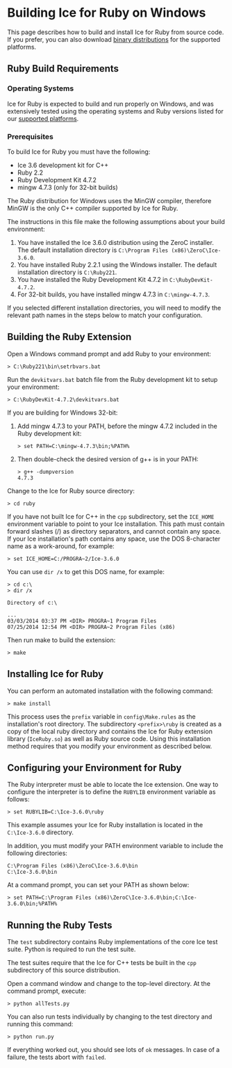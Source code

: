 # Building Ice for Ruby on Windows

This page describes how to build and install Ice for Ruby from source code. If you prefer, you can also download [binary distributions](https://zeroc.com/download.html) for the supported platforms.

## Ruby Build Requirements

### Operating Systems

Ice for Ruby is expected to build and run properly on Windows, and was extensively tested using the operating systems and Ruby versions listed for our [supported platforms](https://zeroc.com/platforms_3_6_0.html).

### Prerequisites

To build Ice for Ruby you must have the following:

- Ice 3.6 development kit for C++
- Ruby 2.2
- Ruby Development Kit 4.7.2
- mingw 4.7.3 (only for 32-bit builds)

The Ruby distribution for Windows uses the MinGW compiler, therefore MinGW is the only C++ compiler supported by Ice for Ruby.

The instructions in this file make the following assumptions about your build environment:

1. You have installed the Ice 3.6.0 distribution using the ZeroC installer. The default installation directory is ```C:\Program Files (x86)\ZeroC\Ice-3.6.0```.
1. You have installed Ruby 2.2.1 using the Windows installer. The default installation directory is ```C:\Ruby221```.
1. You have installed the Ruby Development Kit 4.7.2 in ```C:\RubyDevKit-4.7.2```.
1. For 32-bit builds, you have installed mingw 4.7.3 in ```C:\mingw-4.7.3```.

If you selected different installation directories, you will need to modify the relevant path names in the steps below to match your configuration.

## Building the Ruby Extension

Open a Windows command prompt and add Ruby to your environment:

    > C:\Ruby221\bin\setrbvars.bat

Run the ```devkitvars.bat``` batch file from the Ruby development kit to setup your environment:

    > C:\RubyDevKit-4.7.2\devkitvars.bat

If you are building for Windows 32-bit:

1. Add mingw 4.7.3 to your PATH, before the mingw 4.7.2 included in the Ruby development kit:

    ```
    > set PATH=C:\mingw-4.7.3\bin;%PATH%
    ```

1. Then double-check the desired version of g++ is in your PATH:

    ```
    > g++ -dumpversion
    4.7.3
    ```

Change to the Ice for Ruby source directory:

    > cd ruby

If you have not built Ice for C++ in the ```cpp``` subdirectory, set the ```ICE_HOME``` environment variable to point to your Ice installation. This path must contain forward slashes (/) as directory separators, and cannot contain any space. If your Ice installation's path contains any space, use the DOS 8-character name as a work-around, for example:

    > set ICE_HOME=C:/PROGRA~2/Ice-3.6.0

You can use ```dir /x``` to get this DOS name, for example:

    > cd c:\
    > dir /x

    Directory of c:\

    ...
    03/03/2014 03:37 PM <DIR> PROGRA~1 Program Files
    07/25/2014 12:54 PM <DIR> PROGRA~2 Program Files (x86)

Then run make to build the extension:

    > make

## Installing Ice for Ruby

You can perform an automated installation with the following command:

    > make install

This process uses the ```prefix``` variable in ```config\Make.rules``` as the installation's root directory. The subdirectory ```<prefix>\ruby``` is created as a copy of the local ruby directory and contains the Ice for Ruby extension library (```IceRuby.so```) as well as Ruby source code. Using this installation method requires that you modify your environment as described below.

## Configuring your Environment for Ruby

The Ruby interpreter must be able to locate the Ice extension. One way to configure the interpreter is to define the ```RUBYLIB``` environment variable as follows:

    > set RUBYLIB=C:\Ice-3.6.0\ruby

This example assumes your Ice for Ruby installation is located in the ```C:\Ice-3.6.0``` directory.

In addition, you must modify your PATH environment variable to include the following directories:

    C:\Program Files (x86)\ZeroC\Ice-3.6.0\bin
    C:\Ice-3.6.0\bin

At a command prompt, you can set your PATH as shown below:

    > set PATH=C:\Program Files (x86)\ZeroC\Ice-3.6.0\bin;C:\Ice-3.6.0\bin;%PATH%

## Running the Ruby Tests

The ```test``` subdirectory contains Ruby implementations of the core Ice test suite. Python is required to run the test suite.

The test suites require that the Ice for C++ tests be built in the ```cpp``` subdirectory of this source distribution.

Open a command window and change to the top-level directory. At the command prompt, execute:

    > python allTests.py

You can also run tests individually by changing to the test directory and running this command:

    > python run.py

If everything worked out, you should see lots of ```ok``` messages. In case of a failure, the tests abort with ```failed```.
